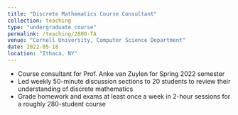```yaml
---
title: "Discrete Mathematics Course Consultant"
collection: teaching
type: "undergraduate course"
permalink: /teaching/2800-TA
venue: "Cornell University, Computer Science Department"
date: 2022-05-18
location: "Ithaca, NY"
---
```


- Course consultant for Prof. Anke van Zuylen for Spring 2022 semester
- Led weekly 50-minute discussion sections to 20 students to review their understanding of discrete mathematics
- Grade homework and exams at least once a week in 2-hour sessions for a roughly 280-student course
